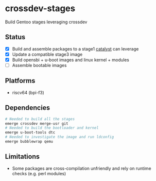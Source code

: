 # crossdev-stages
Build Gentoo stages leveraging crossdev

## Status

- [x] Build and assemble packages to a stage1 [catalyst](https://wiki.gentoo.org/wiki/Catalyst) can leverage
- [x] Update a compatible stage3 image
- [x] Build opensbi + u-boot images and linux kernel + modules
- [ ] Assemble bootable images

## Platforms
- riscv64 (bpi-f3)


## Dependencies
``` sh
# Needed to build all the stages
emerge crossdev merge-usr git
# Needed to build the bootloader and kernel
emerge u-boot-tools dtc
# Needed to investigate the image and run ldconfig
emerge bubblewrap qemu
```

## Limitations

- Some packages are cross-compilation unfriendly and rely on runtime checks (e.g. perl modules)
